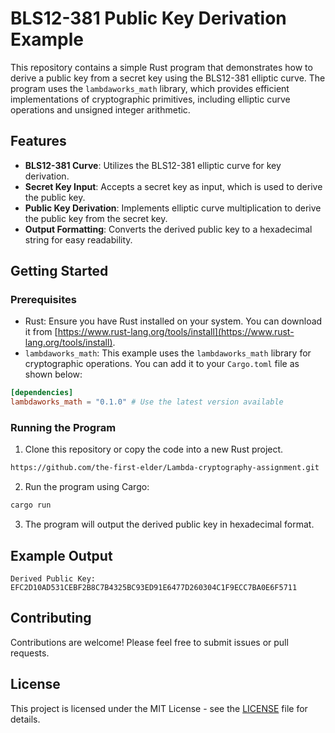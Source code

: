 # BLS12-381 Public Key Derivation Example

This repository contains a simple Rust program that demonstrates how to derive a public key from a secret key using the BLS12-381 elliptic curve. The program uses the `lambdaworks_math` library, which provides efficient implementations of cryptographic primitives, including elliptic curve operations and unsigned integer arithmetic.

## Features

- **BLS12-381 Curve**: Utilizes the BLS12-381 elliptic curve for key derivation.
- **Secret Key Input**: Accepts a secret key as input, which is used to derive the public key.
- **Public Key Derivation**: Implements elliptic curve multiplication to derive the public key from the secret key.
- **Output Formatting**: Converts the derived public key to a hexadecimal string for easy readability.

## Getting Started

### Prerequisites

- Rust: Ensure you have Rust installed on your system. You can download it from [https://www.rust-lang.org/tools/install](https://www.rust-lang.org/tools/install).
- `lambdaworks_math`: This example uses the `lambdaworks_math` library for cryptographic operations. You can add it to your `Cargo.toml` file as shown below:

```toml
[dependencies]
lambdaworks_math = "0.1.0" # Use the latest version available
```

### Running the Program

1. Clone this repository or copy the code into a new Rust project.
```sh
https://github.com/the-first-elder/Lambda-cryptography-assignment.git  
```
2. Run the program using Cargo:

```bash
cargo run
```

3. The program will output the derived public key in hexadecimal format.

## Example Output

```plaintext
Derived Public Key: EFC2D10AD531CEBF2B8C7B4325BC93ED91E6477D260304C1F9ECC7BA0E6F5711
```

## Contributing

Contributions are welcome! Please feel free to submit issues or pull requests.

## License

This project is licensed under the MIT License - see the [LICENSE](LICENSE) file for details.